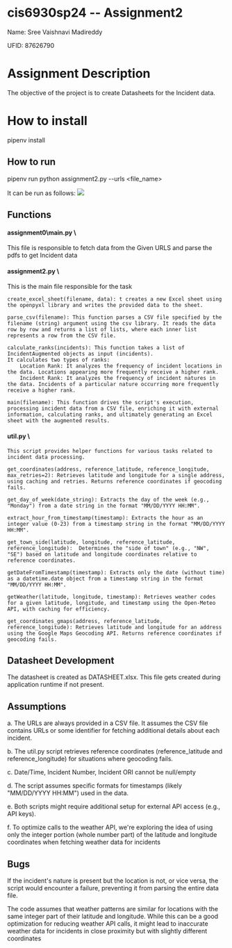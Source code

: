 # cis6930sp24 -- Assignment2

Name: Sree Vaishnavi Madireddy

UFID: 87626790

# Assignment Description 
The objective of the project is to create Datasheets for the Incident data.

# How to install
pipenv install

## How to run
pipenv run python assignment2.py --urls <file_name>

It can be run as follows:
![](https://github.com/VaishnaviReddy99/cis6930sp24-assignment2/blob/main/output.gif)



## Functions
#### assignment0\main.py \
This file is responsible to fetch data from the Given URLS and parse the pdfs to get Incident data

#### assignment2.py \
This is the main file responsible for the task

    create_excel_sheet(filename, data): t creates a new Excel sheet using the openpyxl library and writes the provided data to the sheet.
    
    parse_csv(filename): This function parses a CSV file specified by the filename (string) argument using the csv library. It reads the data row by row and returns a list of lists, where each inner list represents a row from the CSV file.
    
    calculate_ranks(incidents): This function takes a list of IncidentAugmented objects as input (incidents).
    It calculates two types of ranks:
        Location Rank: It analyzes the frequency of incident locations in the data. Locations appearing more frequently receive a higher rank.
        Incident Rank: It analyzes the frequency of incident natures in the data. Incidents of a particular nature occurring more frequently receive a higher rank.
    
    main(filename): This function drives the script's execution, processing incident data from a CSV file, enriching it with external information, calculating ranks, and ultimately generating an Excel sheet with the augmented results.

#### util.py \
    This script provides helper functions for various tasks related to incident data processing.

    get_coordinates(address, reference_latitude, reference_longitude, max_retries=2): Retrieves latitude and longitude for a single address, using caching and retries. Returns reference coordinates if geocoding fails.

    get_day_of_week(date_string): Extracts the day of the week (e.g., "Monday") from a date string in the format "MM/DD/YYYY HH:MM".
    
    extract_hour_from_timestamp(timestamp): Extracts the hour as an integer value (0-23) from a timestamp string in the format "MM/DD/YYYY HH:MM".

    get_town_side(latitude, longitude, reference_latitude, reference_longitude):  Determines the "side of town" (e.g., "NW", "SE") based on latitude and longitude coordinates relative to reference coordinates.
    
    getDateFromTimestamp(timestamp): Extracts only the date (without time) as a datetime.date object from a timestamp string in the format "MM/DD/YYYY HH:MM".

    getWeather(latitude, longitude, timestamp): Retrieves weather codes for a given latitude, longitude, and timestamp using the Open-Meteo API, with caching for efficiency.

    get_coordinates_gmaps(address, reference_latitude, reference_longitude): Retrieves latitude and longitude for an address using the Google Maps Geocoding API. Returns reference coordinates if geocoding fails.

    
## Datasheet Development
The datasheet is created as DATASHEET.xlsx. This file gets created during application runtime if not present.

## Assumptions
a. The URLs are always provided in a CSV file. It assumes the CSV file contains URLs or some identifier for fetching additional details about each incident.

b. The util.py script retrieves reference coordinates (reference_latitude and reference_longitude) for situations where geocoding fails.

c. Date/Time, Incident Number, Incident ORI cannot be null/empty

d. The script assumes specific formats for timestamps (likely "MM/DD/YYYY HH:MM") used in the data.

e. Both scripts might require additional setup for external API access (e.g., API keys).   

f. To optimize calls to the weather API, we're exploring the idea of using only the integer portion (whole number part) of the latitude and longitude coordinates when fetching weather data for incidents

## Bugs
If the incident's nature is present but the location is not, or vice versa, the script would encounter a failure, preventing it from parsing the entire data file.

The code assumes that weather patterns are similar for locations with the same integer part of their latitude and longitude. While this can be a good optimization for reducing weather API calls, it might lead to inaccurate weather data for incidents in close proximity but with slightly different coordinates



